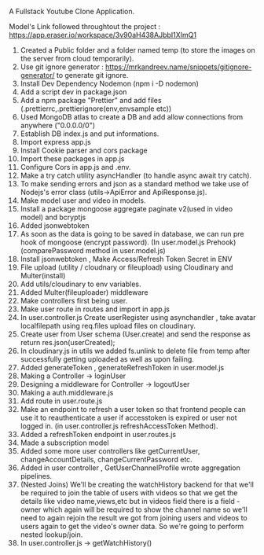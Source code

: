 A Fullstack Youtube Clone Application.

Model's Link followed throughtout the project : https://app.eraser.io/workspace/3v90aH438AJbbI1XImQ1

1. Created a Public folder and a folder named temp (to store the images on the server from cloud temporarily).
2. Use git ignore generator : https://mrkandreev.name/snippets/gitignore-generator/ to generate git ignore.
3. Install Dev Dependency Nodemon (npm i -D nodemon)
4. Add a script dev in package.json
5. Add a npm package "Prettier" and add files (.prettierrc,.prettierignore(env,envsample etc))
6. Used MongoDB atlas to create a DB and add allow connections from anywhere ("0.0.0.0/0")
7. Establish DB index.js and put informations.
8. Import express app.js
9. Install Cookie parser and cors package
10. Import these packages in app.js
11. Configure Cors in app.js and .env.
12. Make a try catch utility asyncHandler (to handle async await try catch).
13. To make sending errors and json as a standard method we take use of Nodejs's error class (utils->ApiError and ApiResponse.js).
14. Make model user and video in models.
15. Install a package mongoose aggregate paginate v2(used in video model) and bcryptjs
16. Added jsonwebtoken
17. As soon as the data is going to be saved in database, we can run pre hook of mongoose (encrypt password). (In user.model.js Prehook) (comparePassword method in user.model.js)
18. Install jsonwebtoken , Make Access/Refresh Token Secret in ENV
19. File upload (utility / cloudnary or fileupload) using Cloudinary and Multer(install)
20. Add utils/cloudinary to env variables.
21. Added Multer(fileuploader) middleware
22. Make controllers first being user.
23. Make user route in routes and import in app.js
24. In user.controller.js Create userRegister using asynchandler , take avatar localfilepath using req.files upload files on cloudinary.
25. Create user from User schema (User.create) and send the response as return res.json(userCreated);
26. In cloudinary.js in utils we added fs.unlink to delete file from temp after successfully getting uploaded as well as upon failing.
27. Added generateToken , generateRefreshToken in user.model.js
28. Making a Controller -> loginUser
29. Designing a middleware for Controller -> logoutUser
30. Making a auth.middleware.js
31. Add route in user.route.js
32. Make an endpoint to refresh a user token so that frontend people can use it to reauthenticate a user if accesstoken is expired or user not logged in. (in user.controller.js refreshAccessToken Method).
33. Added a refreshToken endpoint in user.routes.js
34. Made a subscription model
35. Added some more user controllers like getCurrentUser, changeAccountDetails, changeCurrentPassword etc.
36. Added in user controller , GetUserChannelProfile wrote aggregation pipelines.
37. (Nested Joins) We'll be creating the watchHistory backend for that we'll be required to join the table of users with videos
so that we get the details like video name,views,etc but in videos field there is a field - owner which again will be required to show the channel name so we'll need to again rejoin the result we got from joining users and videos to users again to get the video's owner data. So we're going to perform nested lookup/join.
38. In user.controller.js -> getWatchHistory()